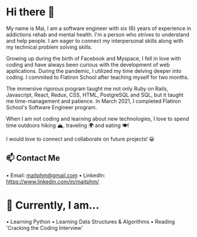 # Hi there 👋

<!--
**maifam/maifam** is a ✨ _special_ ✨ repository because its `README.md` (this file) appears on your GitHub profile.

Here are some ideas to get you started:

- 🔭 I’m currently working on ...
- 🌱 I’m currently learning ...
- 👯 I’m looking to collaborate on ...
- 🤔 I’m looking for help with ...
- 💬 Ask me about ...
- 📫 How to reach me: ...
- 😄 Pronouns: ...
- ⚡ Fun fact: ...
-->
 My name is Mai, I am a software engineer with six (6) years of experience in addictions rehab and mental health. I'm a person who strives to understand and help people. I am eager to connect my interpersonal skills along with my technical problem solving skills. 

Growing up during the birth of Facebook and Myspace, I fell in love with coding and have always been curious with the development of web applications. During the pandemic, I utilized my time delving deeper into coding. I commited to Flatiron School after teaching myself for two months. 

The immersive rigorous program taught me not only Ruby on Rails, Javascript, React, Redux, CSS, HTML, PostgreSQL and SQL, but it taught me time-management and patience. In March 2021, I completed Flatiron School's Software Engineer program. 

When I am not coding and learning about new technologies, I love to spend time outdoors hiking 🏔, traveling 🌍 and eating 🍽! 

I would love to connect and collaborate on future projects! 😀

## 📫 Contact Me 

• Email: maitphm@gmail.com
• LinkedIn: https://www.linkedin.com/in/maitphm/


# 🌱 Currently, I am... 

• Learning Python
• Learning Data Structures & Algorithms 
• Reading 'Cracking the Coding Interview' 


